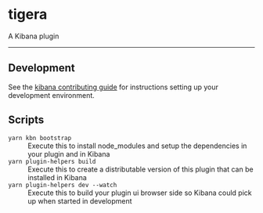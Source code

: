 # tigera

A Kibana plugin

---

## Development

See the [kibana contributing guide](https://github.com/elastic/kibana/blob/main/CONTRIBUTING.md) for instructions setting up your development environment.

## Scripts

<dl>
  <dt><code>yarn kbn bootstrap</code></dt>
  <dd>Execute this to install node_modules and setup the dependencies in your plugin and in Kibana</dd>

  <dt><code>yarn plugin-helpers build</code></dt>
  <dd>Execute this to create a distributable version of this plugin that can be installed in Kibana</dd>

  <dt><code>yarn plugin-helpers dev --watch</code></dt>
    <dd>Execute this to build your plugin ui browser side so Kibana could pick up when started in development</dd>
</dl>
